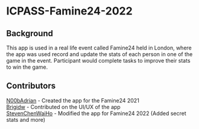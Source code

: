 # ICPASS-Famine24-2022
## Background
This app is used in a real life event called Famine24 held in London, where the app was used
record and update the stats of each person in one of the game in the event. Participant would complete
tasks to improve their stats to win the game.

## Contributors
[N00bAdrian](https://github.com/N00bAdrian) - Created the app for the Famine24 2021 <br />
[Brigidw](https://github.com/Brigidw) - Contributed on the UI/UX of the app <br />
[StevenChenWaiHo](https://github.com/StevenChenWaiHo) - Modified the app for Famine24 2022 (Added secret stats and more) <br />
